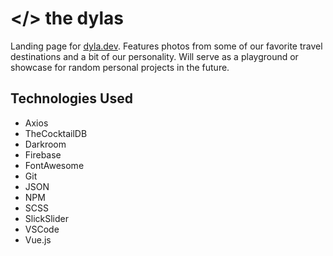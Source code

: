 # </> the dylas

Landing page for [dyla.dev](http://dyla.dev). Features photos from some of our favorite travel destinations and a bit of our personality. Will serve as a playground or showcase for random personal projects in the future.
## Technologies Used

- Axios
- TheCocktailDB
- Darkroom
- Firebase
- FontAwesome
- Git
- JSON
- NPM
- SCSS
- SlickSlider
- VSCode
- Vue.js
